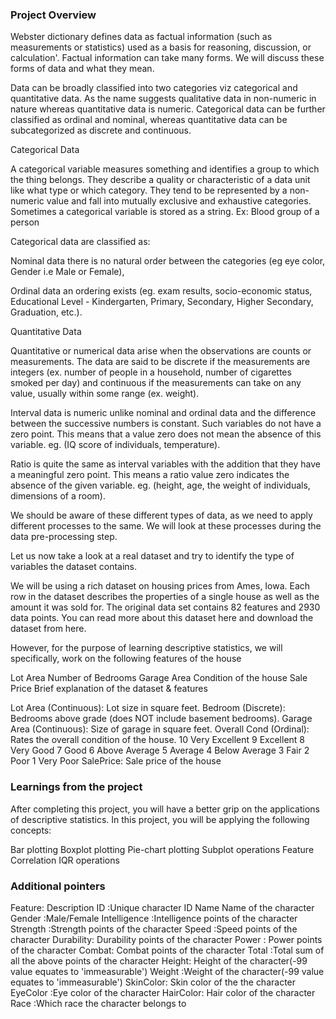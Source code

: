 ### Project Overview

 Webster dictionary defines data as factual information (such as measurements or statistics) used as a basis for reasoning, discussion, or calculation'. Factual information can take many forms. We will discuss these forms of data and what they mean.

Data can be broadly classified into two categories viz categorical and quantitative data. As the name suggests qualitative data in non-numeric in nature whereas quantitative data is numeric. Categorical data can be further classified as ordinal and nominal, whereas quantitative data can be subcategorized as discrete and continuous.

Categorical Data

A categorical variable measures something and identifies a group to which the thing belongs. They describe a quality or characteristic of a data unit like what type or which category. They tend to be represented by a non-numeric value and fall into mutually exclusive and exhaustive categories. Sometimes a categorical variable is stored as a string. Ex: Blood group of a person

Categorical data are classified as:

Nominal data there is no natural order between the categories (eg eye color, Gender i.e Male or Female),

Ordinal data an ordering exists (eg. exam results, socio-economic status, Educational Level - Kindergarten, Primary, Secondary, Higher Secondary, Graduation, etc.).

Quantitative Data

Quantitative or numerical data arise when the observations are counts or measurements. The data are said to be discrete if the measurements are integers (ex. number of people in a household, number of cigarettes smoked per day) and continuous if the measurements can take on any value, usually within some range (ex. weight).

Interval data is numeric unlike nominal and ordinal data and the difference between the successive numbers is constant. Such variables do not have a zero point. This means that a value zero does not mean the absence of this variable. eg. (IQ score of individuals, temperature).

Ratio is quite the same as interval variables with the addition that they have a meaningful zero point. This means a ratio value zero indicates the absence of the given variable. eg. (height, age, the weight of individuals, dimensions of a room).

We should be aware of these different types of data, as we need to apply different processes to the same. We will look at these processes during the data pre-processing step.

Let us now take a look at a real dataset and try to identify the type of variables the dataset contains.

We will be using a rich dataset on housing prices from Ames, Iowa. Each row in the dataset describes the properties of a single house as well as the amount it was sold for. The original data set contains 82 features and 2930 data points. You can read more about this dataset here and download the dataset from here.

However, for the purpose of learning descriptive statistics, we will specifically, work on the following features of the house

Lot Area
Number of Bedrooms
Garage Area
Condition of the house
Sale Price
Brief explanation of the dataset & features

Lot Area (Continuous): Lot size in square feet.
Bedroom (Discrete): Bedrooms above grade (does NOT include basement bedrooms).
Garage Area (Continuous): Size of garage in square feet.
Overall Cond (Ordinal): Rates the overall condition of the house. 10 Very Excellent 9 Excellent 8 Very Good 7 Good 6 Above Average
5 Average 4 Below Average
3 Fair 2 Poor 1 Very Poor
SalePrice: Sale price of the house



### Learnings from the project

 After completing this project, you will have a better grip on the applications of descriptive statistics. In this project, you will be applying the following concepts:

Bar plotting
Boxplot plotting
Pie-chart plotting
Subplot operations
Feature Correlation
IQR operations


### Additional pointers

 Feature:	Description
        ID	:Unique character ID
    Name	Name of the character
    Gender	:Male/Female
        Intelligence	:Intelligence points of the character
    Strength	:Strength points of the character
    Speed	:Speed points of the character
    Durability:	Durability points of the character
    Power	: Power points of the character
    Combat:	Combat points of the character
    Total	:Total sum of all the above points of the character
    Height:	Height of the character(-99 value equates to 'immeasurable')
    Weight	:Weight of the character(-99 value equates to 'immeasurable')
    SkinColor:	Skin color of the the character
    EyeColor	:Eye color of the character
    HairColor:	Hair color of the character
    Race	:Which race the character belongs to


